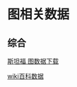 # 图相关数据

## 综合
[斯坦福 图数据下载](https://snap.stanford.edu/data/#socnets)<br>

[wiki百科数据](https://datahub.io/dataset/dbpedia)<br>
